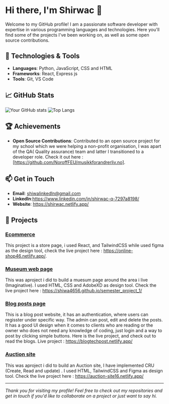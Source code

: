 

# Hi there, I'm Shirwac 👋

Welcome to my GitHub profile! I am a passionate software developer with expertise in various programming languages and technologies. Here you'll find some of the projects I've been working on, as well as some open source contributions.

## 🔧 Technologies & Tools

- **Languages**: Python, JavaScript, CSS and HTML
- **Frameworks**: React, Express js
- **Tools**: Git, VS Code

## 📈 GitHub Stats
![Your GitHub stats](https://github-readme-stats.vercel.app/api?username=shiwa4656&show_icons=true&hide_border=true)
![Top Langs](https://github-readme-stats.vercel.app/api/top-langs/?username=shiwa4656&layout=compact&hide_border=true)

## 🏆 Achievements

- **Open Source Contributions**: Contributed to an open source project for my school which we were helping a non-profit organisation, I was apart of the QA( Quality assurance) team and latter I transitioned to a developer role.  Check it out here : [https://github.com/NoroffFEU/musikkforandrerliv.no].

## 📫 Get in Touch

- **Email**: shiwalinkedln@gmail.com
- **LinkedIn**:https://www.linkedin.com/in/shirwac-q-7297a8198/
- **Website**: https://shirwac.netlify.app/



## 🚀 Projects

### [Ecommerce](https://github.com/shiwa4656/reactCourseAssignment?tab=readme-ov-file)
This project is a store page, i used React, and TailwindCSS while used figma as the design tool, check the live project here : https://online-shop46.netlify.app/.

### [Museum web page](https://github.com/shiwa4656/semester_project_1)
This was aproject i did to build  a muesum page around the area i live (Imaginative). I used HTML, CSS and AdobeXD as design tool. Check the live project here : https://shiwa4656.github.io/semester_project_1/

### [Blog posts page](https://github.com/NoroffFEU/FED1-PE1-shiwa4656)
This is a blog post website, it has an authentication, where users can regisster under specific way. The admin can post, edit and delete the posts. It has a good UI design when it comes to clients who are reading or the owner who does not need any knowledge of coding, just login and a way to post by clicking simple buttons. Here is the live project, and check out to read the blogs. Live project : https://blogtechpost.netlify.app/

### [Auction site](https://github.com/shiwa4656/semesterProject2)
This was aproject i did to build an Auction site, I have implemented CRU (Create, Read and  update) . I used HTML, TailwindCSS and Figma as design tool. Check the live project here : 
https://auction-site16.netlify.app/




---

*Thank you for visiting my profile! Feel free to check out my repositories and get in touch if you'd like to collaborate on a project or just want to say hi.*

